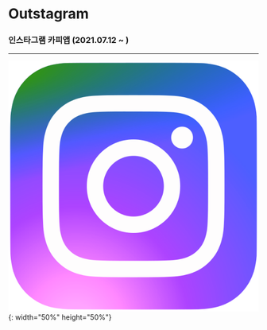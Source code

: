 # Outstagram

### 인스타그램 카피앱 (2021.07.12 ~ )

---

![icon](https://github.com/hyunmin0317/Outstagram/blob/master/icon.png?raw=true){: width="50%" height="50%"}

